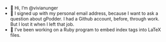 - 👋 Hi, I’m @vivianunger
- 👀 I signed up with my personal email address, because I want to ask a question about gPodder. I had a Github account, before, through work. But I lost it when I left that job.
- 🌱 I’ve been working on a Ruby program to embed index tags into LaTeX files.

<!---
vivianunger/defaultrep is a ✨ special ✨ repository because its `README.md` (this file) appears on your GitHub profile.
You can click the Preview link to take a look at your changes.
--->
